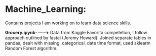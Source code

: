 # Machine_Learning:
Contains projects I am working on to learn data science skills.

**Grocery.ipynb---->** Data from Kaggle Favorita competetion, I follow approach outlined by fastai (Jeremy Howard). Joined separate tables in pandas, dealt with missing, categorical, date time format, used sklearm Random Forest algorithm.    
